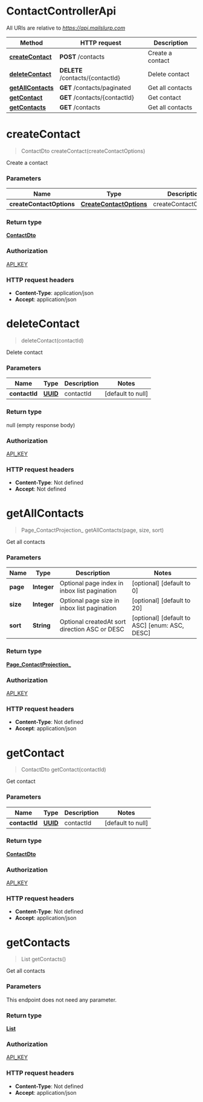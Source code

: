 # ContactControllerApi

All URIs are relative to *https://api.mailslurp.com*

Method | HTTP request | Description
------------- | ------------- | -------------
[**createContact**](ContactControllerApi.md#createContact) | **POST** /contacts | Create a contact
[**deleteContact**](ContactControllerApi.md#deleteContact) | **DELETE** /contacts/{contactId} | Delete contact
[**getAllContacts**](ContactControllerApi.md#getAllContacts) | **GET** /contacts/paginated | Get all contacts
[**getContact**](ContactControllerApi.md#getContact) | **GET** /contacts/{contactId} | Get contact
[**getContacts**](ContactControllerApi.md#getContacts) | **GET** /contacts | Get all contacts


<a name="createContact"></a>
# **createContact**
> ContactDto createContact(createContactOptions)

Create a contact

### Parameters

Name | Type | Description  | Notes
------------- | ------------- | ------------- | -------------
 **createContactOptions** | [**CreateContactOptions**](..//Models/CreateContactOptions.md)| createContactOptions |

### Return type

[**ContactDto**](..//Models/ContactDto.md)

### Authorization

[API_KEY](../README.md#API_KEY)

### HTTP request headers

- **Content-Type**: application/json
- **Accept**: application/json

<a name="deleteContact"></a>
# **deleteContact**
> deleteContact(contactId)

Delete contact

### Parameters

Name | Type | Description  | Notes
------------- | ------------- | ------------- | -------------
 **contactId** | [**UUID**](..//Models/.md)| contactId | [default to null]

### Return type

null (empty response body)

### Authorization

[API_KEY](../README.md#API_KEY)

### HTTP request headers

- **Content-Type**: Not defined
- **Accept**: Not defined

<a name="getAllContacts"></a>
# **getAllContacts**
> Page_ContactProjection_ getAllContacts(page, size, sort)

Get all contacts

### Parameters

Name | Type | Description  | Notes
------------- | ------------- | ------------- | -------------
 **page** | **Integer**| Optional page index in inbox list pagination | [optional] [default to 0]
 **size** | **Integer**| Optional page size in inbox list pagination | [optional] [default to 20]
 **sort** | **String**| Optional createdAt sort direction ASC or DESC | [optional] [default to ASC] [enum: ASC, DESC]

### Return type

[**Page_ContactProjection_**](..//Models/Page_ContactProjection_.md)

### Authorization

[API_KEY](../README.md#API_KEY)

### HTTP request headers

- **Content-Type**: Not defined
- **Accept**: application/json

<a name="getContact"></a>
# **getContact**
> ContactDto getContact(contactId)

Get contact

### Parameters

Name | Type | Description  | Notes
------------- | ------------- | ------------- | -------------
 **contactId** | [**UUID**](..//Models/.md)| contactId | [default to null]

### Return type

[**ContactDto**](..//Models/ContactDto.md)

### Authorization

[API_KEY](../README.md#API_KEY)

### HTTP request headers

- **Content-Type**: Not defined
- **Accept**: application/json

<a name="getContacts"></a>
# **getContacts**
> List getContacts()

Get all contacts

### Parameters
This endpoint does not need any parameter.

### Return type

[**List**](..//Models/ContactProjection.md)

### Authorization

[API_KEY](../README.md#API_KEY)

### HTTP request headers

- **Content-Type**: Not defined
- **Accept**: application/json

